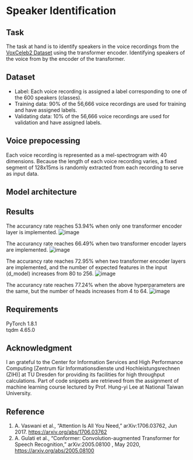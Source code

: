 # Speaker Identification

## Task
The task at hand is to identify speakers in the voice recordings from the [VoxCeleb2 Dataset](https://www.robots.ox.ac.uk/~vgg/data/voxceleb/vox2.html) using the transformer encoder.
Identifying speakers of the voice from  by the encoder of the transformer.

## Dataset
- Label: Each voice recording is assigned a label corresponding to one of the 600 speakers (classes).
- Training data: 90% of the 56,666 voice recordings are used for training and have assigned labels.
- Validating data: 10% of the 56,666 voice recordings are used for validation and have assigned labels.
<!--- Testing data: There are 4,000 voice recordings without labels for testing.-->

## Voice prepocessing
Each voice recording is represented as a mel-spectrogram with 40 dimensions. Because the length of each voice recording varies, a fixed segment of 128x15ms is randomly extracted from each recording to serve as input data.

## Model architecture

## Results
The accurancy rate reaches 53.94% when only one transformer encoder layer is implemented.
![image](https://github.com/Wen-ChuangChou/Speaker-identification/blob/main/doc/fig/acc_1_transform_layer.png?raw=true)

The accurancy rate reaches 66.49% when two transformer encoder layers are implemented.
![image](https://github.com/Wen-ChuangChou/Speaker-identification/blob/main/doc/fig/acc_2_transform_layers.png?raw=true)

The accurancy rate reaches 72.95% when two transformer encoder layers are implemented, and the number of expected features in the input (d_model) increases from 80 to 256. 
![image](https://github.com/Wen-ChuangChou/Speaker-identification/blob/main/doc/fig/acc_2_transform_layers_increase_d_model.png?raw=true)

The accurancy rate reaches 77.24% when the above hyperparameters are the same, but the number of heads increases from 4 to 64. 
![image](https://github.com/Wen-ChuangChou/Speaker-identification/blob/main/doc/fig/acc_2_transform_layers_increase_d_model_increase_head.png?raw=true)

## Requirements
PyTorch 1.8.1  
tqdm 4.65.0

## Acknowledgment
I an grateful to the Center for Information Services and High Performance Computing [Zentrum für Informationsdienste und Hochleistungsrechnen (ZIH)] at TU Dresden for providing its facilities for high throughput calculations. Part of code snippets are retrieved from the assignment of machine learning course lectured by Prof. Hung-yi Lee at National Taiwan University.

## Reference
1. A. Vaswani et al., “Attention Is All You Need,” arXiv:1706.03762, Jun 2017. https://arxiv.org/abs/1706.03762
2. A. Gulati et al., “Conformer: Convolution-augmented Transformer for Speech Recognition,” arXiv:2005.08100 , May 2020, https://arxiv.org/abs/2005.08100

‌
